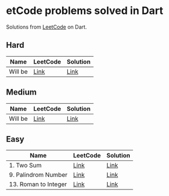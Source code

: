 # etCode problems solved in Dart

Solutions from [LeetCode](https://leetcode.com/) on Dart.


## Hard

| Name                                        | LeetCode                                                         | Solution                                          |
|---------------------------------------------|------------------------------------------------------------------|---------------------------------------------------|
| Will be                                     | [Link]()                                                         | [Link]()                                          |

## Medium

| Name                                        | LeetCode                                                         | Solution                                          |
|---------------------------------------------|------------------------------------------------------------------|---------------------------------------------------|
| Will be                                     | [Link]()                                                         | [Link]()                                          |

## Easy

| Name                                        | LeetCode                                                          | Solution                                         |
|---------------------------------------------|-------------------------------------------------------------------|--------------------------------------------------|
| 1. Two Sum                                  | [Link](https://leetcode.com/problems/two-sum/)                    | [Link](./easy/two_sum.dart)                      |
| 9. Palindrom Number                         | [Link](https://leetcode.com/problems/palindrome-number/)          | [Link](./easy/palindrom_number.dart)             |
| 13. Roman to Integer                        | [Link](https://leetcode.com/problems/roman-to-integer/)           | [Link](./easy/roman_to_integer.dart)             | 
